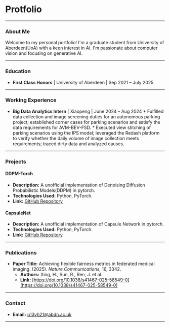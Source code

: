 # Protfolio

---

### About Me

Welcome to my personal portfolio! I'm a graduate student from University of Aberdeen(UoA) with a keen interest in AI. I'm passionate about computer vision and focusing on generative AI.

---

### Education

* **First Class Honors** | University of Aberdeen | Sep 2021 – July 2025

---

### Working Experience

* **Big Data Analytics Intern** | Xiaopeng | June 2024 – Aug 2024
      * Fulfilled data collection and image screening duties for an autonomous parking project; established corner
cases for parking scenarios and satisfy the data requirements for AVM-BEV-FSD.
      * Executed view stitching of parking scenarios using the IPS model; leveraged the Redash platform to verify
whether the daily volume of image collection meets requirements; traced dirty data and analyzed causes.

---

### Projects

#### DDPM-Torch

* **Description:** A unofficial implementation of Denoising Diffusion Probabilistic Models(DDPM) in pytorch.
* **Technologies Used:** Python, PyTorch.
* **Link:** [GitHub Repository](https://github.com/abdn-hyd/DDPM-Torch)

#### CapsuleNet

* **Description:** A unofficial implementation of Capsule Network in pytorch.
* **Technologies Used:** Python, PyTorch.
* **Link:** [GitHub Repository](https://github.com/abdn-hyd/CapsuleNet)

---

### Publications

* **Paper Title:** Achieving flexible fairness metrics in federated medical imaging. (2025). *Nature Communications*, 16, 3342.
    * **Authors:** Xing, H., Sun, R., Ren, J. et al.
    * **Link:** [https://doi.org/10.1038/s41467-025-58549-0](https://doi.org/10.1038/s41467-025-58549-0)

---

### Contact

* **Email:** [u13yh21@abdn.ac.uk](mailto:u13yh21@abdn.ac.uk)

---
